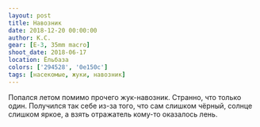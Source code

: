 ```yaml
---
layout: post
title: Навозник
date: 2018-12-20 00:00:00
author: К.С.
gear: [E-3, 35mm macro]
shoot_date: 2018-06-17
location: Ёльбаза
colors: ['294528', '0e150c']
tags: [насекомые, жуки, навозник]
---
```

Попался летом помимо прочего жук-навозник. Странно, что только один. Получился так себе из-за того, что сам слишком чёрный, солнце слишком яркое, а взять отражатель кому-то оказалось лень.
